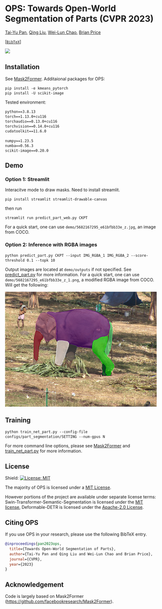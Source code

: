 # OPS: Towards Open-World Segmentation of Parts (CVPR 2023)
[Tai-Yu Pan](https://tydpan.github.io/), [Qing Liu](https://qliu24.github.io/), [Wei-Lun Chao](https://sites.google.com/view/wei-lun-harry-chao/home), [Brian Price](https://www.brianpricephd.com/)

[[`BibTeX`](#citing-ops)]

![](demo/demo.gif)

## Installation

See [Mask2Former](https://github.com/facebookresearch/Mask2Former).
Additaional packages for OPS:
```
pip install -e kmeans_pytorch
pip install -U scikit-image
```

Tested environment:
```
python==3.8.13
torch==1.13.0+cu116
torchaudio==0.13.0+cu116
torchvision==0.14.0+cu116
cudatoolkit==11.6.0

numpy==1.23.5
numba==0.56.3
scikit-image==0.20.0
```

## Demo

### Option 1: Streamlit
Interacitve mode to draw masks. Need to install streamlit.
```
pip install streamlit streamlit-drawable-canvas
```
then run
```
streamlit run predict_part_web.py CKPT
```
For a quick start, one can use `demo/5682167295_e61bfbb33e_z.jpg`, an image from COCO.


### Option 2: Inference with RGBA images
```
python predict_part.py CKPT --input IMG_RGBA_1 IMG_RGBA_2 --score-threshold 0.1 --topk 10
```
Output images are located at `demo/outputs` if not specified. See [predict_part.py](predict_part.py) for more information.
For a quick start, one can use `demo/5682167295_e61bfbb33e_z_1.png`, a modified RGBA image from COCO. Will get the following:

<img src="demo/outputs/5682167295_e61bfbb33e_z_1.png" width="500">


## Training
```
python train_net_part.py --config-file configs/part_segmentation/SETTING --num-gpus N
```
For more command line options, please see [Mask2Former](https://github.com/facebookresearch/Mask2Former) and [train_net_part.py](train_net_part.py) for more information.


## License

Shield: [![License: MIT](https://img.shields.io/badge/License-MIT-yellow.svg)](https://opensource.org/licenses/MIT)

The majority of OPS is licensed under a [MIT License](LICENSE).

However portions of the project are available under separate license terms: Swin-Transformer-Semantic-Segmentation is licensed under the [MIT license](https://github.com/SwinTransformer/Swin-Transformer-Semantic-Segmentation/blob/main/LICENSE), Deformable-DETR is licensed under the [Apache-2.0 License](https://github.com/fundamentalvision/Deformable-DETR/blob/main/LICENSE).


## <a name="CitingOPS"></a>Citing OPS

If you use OPS in your research, please use the following BibTeX entry.

```BibTeX
@inproceedings{pan2023ops,
  title={Towards Open-World Segmentation of Parts},
  author={Tai-Yu Pan and Qing Liu and Wei-Lun Chao and Brian Price},
  journal={CVPR},
  year={2023}
}
```


## Acknowledgement

Code is largely based on Mask2Former (https://github.com/facebookresearch/Mask2Former).